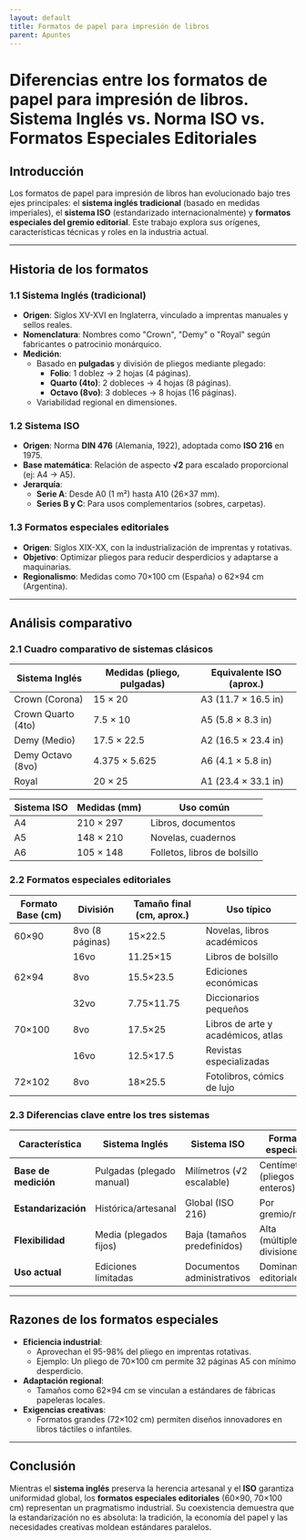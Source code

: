 ```yaml
---
layout: default
title: Formatos de papel para impresión de libros
parent: Apuntes
---
```


# Diferencias entre los formatos de papel para impresión de libros. Sistema Inglés vs. Norma ISO vs. Formatos Especiales Editoriales


## Introducción
Los formatos de papel para impresión de libros han evolucionado bajo tres ejes principales: el **sistema inglés tradicional** (basado en medidas imperiales), el **sistema ISO** (estandarizado internacionalmente) y **formatos especiales del gremio editorial**. Este trabajo explora sus orígenes, características técnicas y roles en la industria actual.

---

## Historia de los formatos

### 1.1 Sistema Inglés (tradicional)
- **Origen**: Siglos XV-XVI en Inglaterra, vinculado a imprentas manuales y sellos reales.
- **Nomenclatura**: Nombres como "Crown", "Demy" o "Royal" según fabricantes o patrocinio monárquico.
- **Medición**:
  - Basado en **pulgadas** y división de pliegos mediante plegado:
    - **Folio**: 1 doblez → 2 hojas (4 páginas).
    - **Quarto (4to)**: 2 dobleces → 4 hojas (8 páginas).
    - **Octavo (8vo)**: 3 dobleces → 8 hojas (16 páginas).
  - Variabilidad regional en dimensiones.

### 1.2 Sistema ISO
- **Origen**: Norma **DIN 476** (Alemania, 1922), adoptada como **ISO 216** en 1975.
- **Base matemática**: Relación de aspecto **√2** para escalado proporcional (ej: A4 → A5).
- **Jerarquía**:
  - **Serie A**: Desde A0 (1 m²) hasta A10 (26×37 mm).
  - **Series B y C**: Para usos complementarios (sobres, carpetas).

### 1.3 Formatos especiales editoriales
- **Origen**: Siglos XIX-XX, con la industrialización de imprentas y rotativas.
- **Objetivo**: Optimizar pliegos para reducir desperdicios y adaptarse a maquinarias.
- **Regionalismo**: Medidas como 70×100 cm (España) o 62×94 cm (Argentina).

---

## Análisis comparativo

### 2.1 Cuadro comparativo de sistemas clásicos

| **Sistema Inglés**       | **Medidas (pliego, pulgadas)** | **Equivalente ISO (aprox.)** |
|--------------------------|-------------------------------|------------------------------|
| Crown (Corona)           | 15 × 20                       | A3 (11.7 × 16.5 in)          |
| Crown Quarto (4to)       | 7.5 × 10                      | A5 (5.8 × 8.3 in)            |
| Demy (Medio)             | 17.5 × 22.5                   | A2 (16.5 × 23.4 in)          |
| Demy Octavo (8vo)        | 4.375 × 5.625                 | A6 (4.1 × 5.8 in)            |
| Royal                    | 20 × 25                       | A1 (23.4 × 33.1 in)          |

| **Sistema ISO**          | **Medidas (mm)**              | **Uso común**                |
|--------------------------|-------------------------------|------------------------------|
| A4                       | 210 × 297                     | Libros, documentos           |
| A5                       | 148 × 210                     | Novelas, cuadernos           |
| A6                       | 105 × 148                     | Folletos, libros de bolsillo |

### 2.2 Formatos especiales editoriales

| **Formato Base (cm)** | **División**     | **Tamaño final (cm, aprox.)** | **Uso típico**                  |
|-----------------------|------------------|-------------------------------|---------------------------------|
| 60×90                 | 8vo (8 páginas)  | 15×22.5                       | Novelas, libros académicos    |
|                       | 16vo            | 11.25×15                      | Libros de bolsillo              |
| 62×94                 | 8vo             | 15.5×23.5                     | Ediciones económicas            |
|                       | 32vo            | 7.75×11.75                    | Diccionarios pequeños           |
| 70×100                | 8vo             | 17.5×25                       | Libros de arte y académicos, atlas           |
|                       | 16vo            | 12.5×17.5                     | Revistas especializadas         |
| 72×102                | 8vo             | 18×25.5                       | Fotolibros, cómics de lujo      |

### 2.3 Diferencias clave entre los tres sistemas

| **Característica**       | **Sistema Inglés**          | **Sistema ISO**            | **Formatos especiales**      |
|--------------------------|-----------------------------|-----------------------------|-------------------------------|
| **Base de medición**      | Pulgadas (plegado manual)   | Milímetros (√2 escalable)   | Centímetros (pliegos enteros) |
| **Estandarización**      | Histórica/artesanal         | Global (ISO 216)            | Por gremio/región             |
| **Flexibilidad**         | Media (plegados fijos)      | Baja (tamaños predefinidos) | Alta (múltiples divisiones)   |
| **Uso actual**           | Ediciones limitadas         | Documentos administrativos  | Dominante en editoriales      |

---

## Razones de los formatos especiales
- **Eficiencia industrial**:
  - Aprovechan el 95-98% del pliego en imprentas rotativas.
  - Ejemplo: Un pliego de 70×100 cm permite 32 páginas A5 con mínimo desperdicio.
- **Adaptación regional**:
  - Tamaños como 62×94 cm se vinculan a estándares de fábricas papeleras locales.
- **Exigencias creativas**:
  - Formatos grandes (72×102 cm) permiten diseños innovadores en libros táctiles o infantiles.

---

## Conclusión
Mientras el **sistema inglés** preserva la herencia artesanal y el **ISO** garantiza uniformidad global, los **formatos especiales editoriales** (60×90, 70×100 cm) representan un pragmatismo industrial. Su coexistencia demuestra que la estandarización no es absoluta: la tradición, la economía del papel y las necesidades creativas moldean estándares paralelos.
